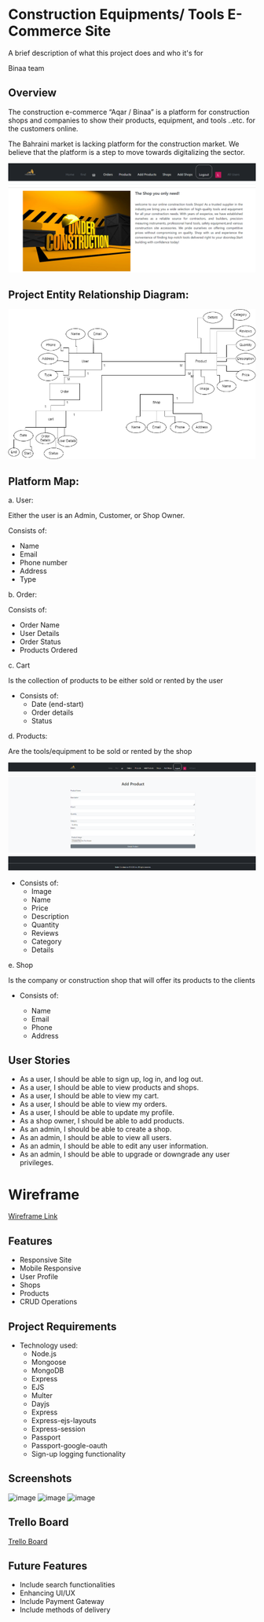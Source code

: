 
# Construction Equipments/ Tools E-Commerce Site 

A brief description of what this project does and who it's for

Binaa team
## Overview


The construction e-commerce “Aqar / Binaa” is a platform for construction shops and companies to show their products, equipment, and tools ..etc. for the customers online. 

The Bahraini market is lacking platform for the construction market. We believe that the platform is a step to move towards digitalizing the sector. 

![Alt text](<public/images/Home-Page.png>)


## Project Entity Relationship Diagram: 


![Alt text](<public/images/Diagram.drawio (2).png>)

## Platform Map: 

a. User: 

Either the user is an Admin, Customer, or Shop Owner.

Consists of: 

- Name
- Email 
- Phone number 
- Address 
- Type

b. Order:

Consists of: 

- Order Name
- User Details
- Order Status
- Products Ordered

c. Cart 

Is the collection of products to be either sold or rented by the user

- Consists of: 
  -  Date (end-start) 
  -  Order details 
  -  Status 



d. Products: 

Are the tools/equipment to be sold or rented by the shop 

![Alt text](<public/images/Add-Product.png>)



- Consists of: 
  - Image 
  - Name
  - Price
  - Description 
  - Quantity 
  - Reviews 
  - Category 
  - Details 

e. Shop

Is the company or construction shop that will offer its products to the clients 
- Consists of:

  - Name 
  - Email
  - Phone
  - Address

## User Stories
- As a user, I should be able to sign up, log in, and log out.
- As a user, I should be able to view products and shops.
- As a user, I should be able to view my cart.
- As a user, I should be able to view my orders.
- As a user, I should be able to update my profile.
- As a shop owner, I should be able to add products.
- As an admin, I should be able to create a shop.
- As an admin, I should be able to view all users.
- As an admin, I should be able to edit any user information.
- As an admin, I should be able to upgrade or downgrade any user privileges.
  
# Wireframe
 [Wireframe Link](
https://viewer.diagrams.net/?tags=%7B%7D&highlight=0000ff&edit=_blank&layers=1&nav=1&title=onlineshop.drawio#R%3Cmxfile%20pages%3D%2212%22%3E%3Cdiagram%20id%3D%22mbnwWtm5cO_f725zD4rv%22%20name%3D%22Page-4%22%3E7Vpbd6I6FP41PraLi3h5VKu2Z5zW1uPpmr64IqSQFggNwUt%2F%2FUk0IJdgnRlvq608CDshCd%2F%2B9oUdKnrHW%2FQJCJyf2IJuRVOsRUW%2FqmiaquhV9scly7WkqgmBTZAlOm0EI%2FQO4zuFNEIWDDMdKcYuRUFWaGLfhybNyAAheJ7t9ozd7KwBsGFBMDKBW5Q%2BIos6a2nDUDbya4hsJ55ZVUSLB%2BLOQhA6wMLzlEjvVvQOwZiuz7xFB7ocvBiX9X29ktZkYQT6dKcbatOZ%2F9RpziYPA33cCSdvb78uxCgz4EbigStazWXjtR1%2BZvOzWPKM2UTsOehSgFN7i3DccBGuVNdiHdRGsFjfJtrjgVqWxZqHBFsR05QYlS14PXB2MiZOr0DLTKxRuFitkXouE6jsNKQEv8IOdjFhEh%2F7kC8MuW5OBFxk%2B%2BzSZKhBJm%2FPIKGI6bslGjxkWXya9txBFI4CYPI554zdTEZw5FuQA6oky0prIIaTjQkXKZHQSB9iD1KyZF1Ea0wOYR1qfD3fcE2tCZmT4pkuZEDQ205G3jCAnQgS%2FAYh9AIhOg7GIWSyHmK45DWRhrii6b0uPwr6YC2t1U%2BwRdi5WmXXNgEWYgimR1H4sR%2BEq1mEm40iws1jAlwtAHyLuWNagauYDsPa34qyILKU8DG7XfhMJVCHjM3It9mlsR9w1R3QTTziUeA1JA4tB2bWiGVmnvIrewBJz2JUV4sYJSxNY5QAt3eQ6ucHUo5ICWgfgWQcCqNYS7LQqP9xaKyWhMYkKCq3wIM7xEb9C8RGIxsbmxLfYhzTt6iybOm87EY%2Fvd1oZw9S9fQgFbOAcufCorb%2FV87lCoYmQQFF2E%2B5kPWw2amm5Iv6GjVnRsrJfY0skTkYQ4YEmfADbnx2JsTO4fSqb5y9BzXi2Hw6D9o8pn10AIU25sv%2BNhGm6GNmYj9m9%2FP%2Bz%2F9GrzN10MbX3rD7NJSWrfJoEwR8uxSUlBYsRKC5Co76VYgj%2FkT7SV9zNlOVZB0S0LRDgXb%2BiVlNUv46mFuRYlQsfx3Qq9xHwKeIfnuVtU5P7lWOnJRTgNzwOyGXs6EmqyQelQ07VBJjiAZgCt0hDpGIIlNMKfY4%2BPGeD0fFAqGTQFSAO6WyPPIUB4ki400odT16wFfiLWy%2B%2BXbpYfM1Ci5XF8gML0PkBS68MfmaigX55uq3Hz%2BeK3Em22Np5UlLnPvQ3r1tvRuT6qiHw4dgoY3vGo%2BPu2QI0LdafIdwYwOJhtRchsDkQ0CZovyVRFP0gkK03a0AWpk9xyKqKdhklI9lBLqAohnMDC5DUswwxGhVppS%2F8zZzqmCpEDGhuGejjcIwjfweQG4cCogNaWGclVaTZ95J0e3hv8uLW6%2FTe%2F7n5sXGQ3WwcLbsYO5alNVrJS56gG1cWor9dI43TsmyVVdJqUy2H6nuwY4vWvVrre9PQP3pB5iGrf743ZWoN7eLXJrBqsfJYOuXuTK1IsnzVcU4TOTqPv6K6u3m4MZ%2Fb2rTCX2560dbTCIq5BclOxlmEic2RqGrgB9FO7nGu2xZFKZisugL2FN%2BZ6tYOTnUBr%2BUHLK3wD9XfSmPEs3eEQuSUK7zrdz4Gu7WUM6LHuUvwFNpLC2nRPSb%2FbfRrw748ddfFH1Avc%2FKsdrHLqhxTI6Vv2cfxgUJfnw7oVInVD%2BZE9IeHl7n%2FmBhGS%2FKeNxd2s6gJ0lgRgyWm9uTZ3v1jy1pTx%2BTscvNp6Hrd6XNB7Z6938%3D%3C%2Fdiagram%3E%3Cdiagram%20id%3D%22neoPsQ3Iuz7e2NvETnDJ%22%20name%3D%22Page-5%22%3E7ZxZd6I8GMc%2FjZd6WMTlUm3rtJ1OnWlnaW96UoiYKRAGYtV%2B%2BjdhUSCxYt9iNbXtOZYHSCD5PQt%2FkJo%2BcOfDAPiTK2xBp6Yp1rymn9Q0TVX0Jv1glkVsaWqJwQ6QlWy0MtygF5jumVinyIJhbkOCsUOQnzea2POgSXI2EAR4lt9sjJ18rz6wIWe4MYHDW38ji0xia8dQVvYvENmTtGdVSda4IN04MYQTYOFZxqSf1rRWTdPnoKb3a8yW%2F9MHAcZk42bpxu58AB02%2BOm4xv2evb2B5bkH0CPv1Kb1dNK7u734Nb4IX5TH25%2BGfXFX1%2BKOnoEzTYY9GTKySOcBelaPTSdd8rBHjX0LhBPIWlXpwoS4TvIvs48AITDwIoum6NQakgA%2FLaeQDn4%2FwFPPihpQonMonmpy9tDKAVLuxFenP4TYhSRY0OXZip8Un0kGndQWQAcQ9JznDyQY28vmtjuU1QGNMKJnqCnzvJ8l7tlS8v2FeBqYMNlni5nf0Gun%2BXq3BAQ2JG%2FtVh%2FQPTJDXxbWaK%2BI1zfjTZE0r0YLaLcX%2Fv2iTsaDhVpXBXi3HDrt%2FTGORmXFeevfFKcr6mEUDXuM4JY%2Fj44kXU%2F%2Fs9nnV2zjtDF6%2BHF78SrOhQick7yrxE4xwA4OVn41Ro5TMAEH2cyZTOockNr7zzAgiAbJXrLCRZbFuunPJojAGx%2BYrM8ZTQnlHY21Cefv42rzvEsllKWROOOIKXhZR0xdQuRzW4S%2Bd6BJvfPO7tu9e%2FMaTbTrYTi8%2BHsuDJYxABN1NfexJfSB97%2F4GgXYmpokzDAWt5nvh5qznX968Np58FS1HHn6fpPX2ZymwxlyHRDNXUiDOEkKul2Pv2bkx7%2FNj79mGIIJMF6Zgbdlvh%2B0KgWeTQdolXO7eTy6%2FNGJCoRm4diAw2ocQGCfcR4eVqIUAmZsBiwNAF%2FBI3RGOEQEYRYIHjEh2GXYpWW2kq0RFVEwyQSkYlwh2OeKRjVu3WdH4s5tdr3TcLH5NPUb0QIyw0aIXN%2BB5yY7pkKUo6PUjX7EvvCaw1WQGXl%2FaAr8QU1T5p5GpDSuZoj5Btw4qR1KEvqQiU8DY5pxDjsxqXxmOoGhGSA%2Fjg5HGtbQoBZwaEmBg8ZfcI0CZB7DQumwIKhIDpGDJsfBgJZLNmalzhGFcjFhWYoeDAv25fBOtU7JqBUE3uWFov6Z9es8Ct%2BnwCOIHFEoj4ImBQr8VcYJJAA54ZGE0iR0pCBBJGhsJ8yqyhrh7BeCs7LC7Gqu1TU0ZPD7cBQ0tVEoF3RBXNDaDcH1pLbfPHSr4%2BHUQkROHozDh%2BH6%2BeXa6ATX48u7adCezfzf02FdF8BQVDsTNQi50V3kzYLSRvXKYSv6wHyyIwgy2tE4%2BqGbRJ31Qj%2B%2B2x0JW%2BnCGM0ZNv3keE4mhPhxVjujf6blKQ1kYm%2BMKF5Bw6Q9amcWIIB%2BMHtIP22MbQfWXVonBwg4dQuG9ATqep2O3VmzE235YEEHEvjQ7Pjzuqp1Gr5nfziG3RIYCjLU%2FkAoVjZE9w73VHMvqNpC0V0kMh5F949FTNuM2KdS3dUKfaQhEt4F2O298M5nRymE9wrnXk7lnS%2BZZVLeK8Sh8OCVLNI7n0zkkN6rIEEytZ3X1aRR23dREsilt%2FPXLdLo7RWGAkkUdj4JyKKw7zIQyKGxtzgWpNHYq6wOW9KK7O3qgPhokb3Kq0fl4GkQquwlxKejyr6tyl4hh90SHAqS1P5QKB6wEk8e74nMbhQiwVFmfxWW%2FZHZ%2Bbwnh2JqvD%2FqkmmkohL4U99gqQAZ2W6wpIcnq7BeHQKSPtPO33CTRFivkIRCpSSJzs6nE3l09p2FhcOT2cUw8FWlPDr77mDQ5IBB9DU4SXT33bEgh%2Bwu%2BGasPLp7hTDIq7sLHyWVRXivjohmu3H4QAild%2F4rcdxcHaX3raX36khME9PBSu%2Btbycv30fPf4Z%2F756eH%2B61H0oLv%2FJyrGmt8Jahx6IhiVvmEqJVXNJVwH75UPWFnv3aULU0c11R23RtSNvbUqq6qFi8C3FoRZOQRdHNyCV6gvTI05Vhd6vtXyO502a%2F%2FL6Cd3OtoZnzpDzhn55mo%2Fi%2BLiloFn2B7e1xc20QXsKFA5p0w%2FLYHd9auIbGom4pBY2iarNKGnuWRRsVxMgjlW%2BisqUXqBTdalu%2B%2FThXgBr7AuY5ncPBz6sz47vbhp3uxcP97T9BAXpDJ%2BL827tfuFY2Ne3C23QFAaMrmJedB4xo2w3vtE4f21i9TVw%2F%2FQ8%3D%3C%2Fdiagram%3E%3Cdiagram%20id%3D%22NRgx_t4ejP8tsZ2NVH8p%22%20name%3D%22Page-6%22%3E7Zvbkqo4FIafxkurgLSKl6K22uPYju6y9%2By7NIlCbyB2CJ6efjgEAUHxOCOOhVXKSkhI1vfnsMASaJqrDoVz7U%2BCsFGSBLQqgVZJkkQBvLhfnmUdWF4kbphRHfFMkWGsb3B4Jbc6OsJ2IiMjxGD6PGlUiWVhlSVskFKyTGabEiNZ6xzOcMowVqGRtn7oiGmBVa4Ikb2L9ZkW1iwKPMWEYWZusDWIyDJmAu2SVC1JYAVLQCl5tuQHNCkhLDdbmNlcNbHhdX7Yr0G9r%2BcXsG07xRa7Upkf%2Bocx6a1Jv%2FE6lTXzbWWRVZlXtICGw7uddxlbh37AFmp47nTPLGK5RgVBW8NeqaJ7ojHT4D89%2BxAyhqnlWyQBuFabUfJ760K38xVKHAv5BQh%2BG3abym8KowQgxzU8an4HExMzunbPlxE%2FIT5aDJ3QRrEBmb5I8gc5xrNtcafdSnRDQ6K7LZQErtCQTi5PWUjWZxOHqphfc4Lnc2rd6mdPtQzSGWbnVgua7hWxrj8WVv8qn9ez8Z5iq6LIqFvGm%2FIXaL8vNxOWiXfVcN2uTInfKxHn1W%2BHhAll2x8NGx7B1fnKv5Mw3f018777ZEbCwtzbD8oLklISYnjFklIJRNEkBqGRrqa6YeyYoKHPPDGprjiwa1cWmDLdHSQbPMHUEfKqUZaazvB4DlWvzqU7JRwvNK9MvLqO1Hgx1SRlgJ%2FGhBjmiAsxnHqyNHfC0HcFmjptXJvQP2o%2F7HajB%2F76kjcIlsVK%2FmhpL3XTgL7vbFdLjM%2Br%2F3b%2FizsyF7M8IGa4ANyPD351Xtdk%2FG5Pv%2F7uD1qjz%2BH3u3JA0ZoU6q%2BBkOcUjcxjAo2SCyPPwxBeH5ryzpQkppkRs2QL7gaZzB7LUi1HBsSQodi2%2FTE%2FQgY8kclB5mWHmHrlqIH%2Bzomp5S0bVO7T%2BLIAfPpHeqXQJY6Nj10qJB2chUCMuf%2Fe%2F6KYBEAKN2HxMUPKIEC6bwLk8wiQvSNNwIhA9KAASJXHBKB%2BHgCCd6QBUAyi%2Fn5QAkD9MQkA%2BYv9gnlqd7DeeqXgnno5YoHXNqFuPJd3JxKzu7wTH2J5d0TQs%2BDKDqN6BRe2dISwB9DET11fpusMXIoo6%2FSiPYgEjf1I0F6Fi0VQeEVIumzroJjP6nfts1H3V3%2FzNeoqtVZzNhkYP98mi6MUPtR8CT4lftHUXSna1J3Jy%2F9gUZ4h7Dufu1ujH42fcv37rayIA7XRmuikdyBQ70TaDQyfu4ZDW2wRekdWlM3cH2TbmlNVuTancGPJ7Z4bgZ0Hd1IaxvseNTJZ3D%2FLnEPaXmy3IL1ThKmdjdhBFJ9PkZNzWCq6%2FAg0Zs1ht6RxSAlyVPbk8XIea4%2FI4%2F7w2W14DDZlnMonlBfvDEEulHLxoNz%2F0P42UHoxgucIeYX3vh4RxupeGD8TDo9htwdA58T8h2CXBe9IXxsPeuXth3Iwf%2FKcvx%2B6b54r4%2FJ0IRoTvVmWOhCSvtrLeut77HqhN0g5%2FMIg6e38Uku9dpDyy11EQ%2F28OX8mCF%2Bajv7GAdr%2FAA%3D%3D%3C%2Fdiagram%3E%3Cdiagram%20id%3D%2295NxUHXpI5AMwaX4PrH2%22%20name%3D%22Page-7%22%3E7Zttc6o4FMc%2FjS%2Ft8CBIX6rVtne9Xned2zt73%2BxEiJBtIFyI1d5Pv%2BFJhMRCO9YVhtoZ5QBJyPmdk38g9NSJu78PgO98JRbEPUWy9j31rqcosqQO2FdkeU0sAyU12AGy0oNywwr9htmZqXWLLBgWDqSEYIr8otEkngdNWrCBICC74mEbgou1%2BsCGnGFlAsxbfyCLOonV0KTc%2FgCR7WQ1y1K6xwXZwakhdIBFdkcmddpT9J6i7kFPHfciW%2FFfnQSE0MrDsoPd%2FQTiqPOzfk3qnX28gMO1B9CjZypz23%2B9e3jYjR5%2FzVfD9e9%2Fnr5Bv59W9ALwNu32tMvoa%2BYH6FmjyJ1syyMeM44tEDowKlVmGw51cfozsi8BpTDwYosiqcwa0oA8H1zIOn8ckK1nxQVI8TWULzVtFLQKgNS78Pzy7yFxIQ1e2fYu5yfDxzlCJ7MFEAOKXor8gRRj%2B1Dc%2B5qSN2hJELtCRdoX4ywNT0Mq1heSbWDC9Jx3eL6iVmPwdrUUBDakH61WnbAzjrq%2BLqzxWTGvH8Z7sfky8TCW1D%2F%2BBOboadzH81CIt46Z28cbEvdKzrn%2Ba0uyHf0wzoajiGDd38ctyfazX3b0PSc2yQpjzU%2FKS3ZxIUThnhZDJQmKCcEkyONqgzAumQBGdhRMJgsOyOzjFxhQxJLkKN3hIsuKqhnvHEThygdmVOeODQn1Ay0qE%2B7PE2ppMSXK1HTzKBB1QSBmISGKuXekvjPQNNOetFmgrfHmCzB%2F0qn5SBd95SRNjpL7PrGEPvDq8KUMTvC1cggbaHPAkgKLlTDzcc0ddUXqZIXHTlYF3KnXw91wA8ZGHxlKf7SYzYaaNEV1Bulwh1wMYueFLIXTVM5d2gF6yQG3vAMUoQO06%2FbAsNoDWYjMwRriJQkRRSQKlTWhlLiRXzIVKh1LKEkUbkchW448SnxOU8lJ6X7UEndvR9OBG5eYz1v%2FJt5AZngTItfH8NGM2lTKA6yXbuM%2FISxvEnl%2BgkqqSBYAJAkAOoT6lQJ0ywG0cEEyBDQka%2F%2FPHOg8CCIFce2ZXOI4mLoA4Q6E2iAIhpQmgsCP6Usn9l4HQj0QDnd3Gg4CP6lYBsTamjRcADe6%2F9YBURMIjQfC0BoHhGiSeZ1iX62Rmhup9ged2hci2al9HqDv1sTe%2F%2Fz%2B12Z%2Bq87v9N3zjyEQTNhbofYvx4EglV%2F32C7EgE%2Fl7RD7l%2BOgcWJfyIHaUq1%2FMQ6ap%2FWFHPC6ol1S%2F%2FN4UEo8tEPq83nhWqW%2BNqxOzI2U%2BkYn9YVIdlK%2FZk7X2in1L8dBO6S%2B3lKpfzkOjFZwwD8obofUvxgHooGhgRzwuqJdUv%2FzeFBKPDRO6s%2Flv3f%2FGi%2Bbjbb5apLl%2Fd1k6wluBa2Yax4XHAW5N%2BQT%2FjoC5JJTgKFWcgzvl2xS0CC%2FiKZgydq6bXmx3bpsSJeQmge1nS%2FhU2UQffhVfQ%2Fs6k%2BuGj2YuaqY7ag9DUkcn%2FjkSa1k8brHDCGLosdOJ9Dj4PwIi98CCwZhNY1cZUVCOxqNNtLIT2yracw0TgdPbXgGilYFj9E8ePjpcDU8I8tip3QIvRshLbtv1iplJroze47R0FCiT%2FX7Ft1g%2BDEYqwfDBsLIL9%2Bum8%2FKWHX8vM2P3pBpZnxsxVvC2duQ%2BfvZ6vQ%2F%3C%2Fdiagram%3E%3Cdiagram%20id%3D%22kldk-10WK9zc4_6GfnPr%22%20name%3D%22Page-15%22%3E7Zldb9owFIZ%2FTS6p8gWFS8K6thPd2Kg07WpyYzexmsTBcSDs189ObBInUD7UVWUCkMBv7HNsn%2BecRMZwJnFxS0EaPhCIIsM2YWE4nwzbtkzH5V9CWVeKa0shoBjKTrUwx3%2BQGinVHEOUaR0ZIRHDqS76JEmQzzQNUEpWerdnEuleUxCgjjD3QdRVf2LIwkod9s1av0M4CJVny5RXYqA6SyELASSrhuTcGPbAsJ0CGI5nCE3%2FOBNKCNvbTXWOiwmKxOarfa38fj7dwGbtFCXsjWyu0t4PK8b9xyh5DGZ0%2Ft2ZJz3paAmiXG673DK2VnFACRyLcPJWQhIuehBkIRJWLd4IWRzJn0KfAcYQTUrFNh2uZoySl00I%2BeZ7lOQJLA2Y5RraS5WTQlAD5LCF18u%2FRSRGjK55e1Xzo%2FAJG%2BgojaIIMLzU%2BQMS42Bj7rip1BOaEcxXaJuFnmcyPYem7i8jOfWRHHNE5Pd4Hbqvu2WABoid6taZ8BGNrT8U1nJUyevJeOdf7n%2Bw34NwOU2Gd7PUfCG%2FxlvxHkRMYCt%2BBax0UinPpNynmvzBIifqQi8r6%2BOYd7DdtKiGyevK0JQERBnjC6rs6T643HTcyjSGCqZnVJU7ExIRWqffM46ilgQiHIic83kOIa57S0QZ5rV0LC%2FEGELhxluFmKF5Cnzhc8XvHIfno7CJirfJSGlGVei13mzkq%2BKzma8K4W2peUSF%2FFfQuR3o5jwI91878a733doRmQYK7xmW634rLv1OXEZb4uJ87Lj0dxaDvJ2nTzuKgy%2FTrpn8zsgV7249uOOr318POq64ll9KxIZFx9zL4uD8WBzsZLHDQwfO11i0gHh3WfxGIaLZfho7znRCLzQO%2FkcahyfQOKME5j7LLvAcDI%2FbftzpwrPtceeDwzM6AZ4xhHzIBaGjEervvxue4ZOZdcAxhArQFDyhaEYyzDARgXoijJFYhF6d8phG44jC3BbsBjDtuDOSGu0zC6uynoqZxEUgjtuuYuK%2F5OlV2cB%2BdpXhOI3QvS%2Fm1KJQPCKWr3dnRUPFUu0GK1tvVtbow9CCzMeVdz1dPCwWXtKHkEDP7dknFJx5SNJLnTmCnaEOz9nVma3kOCffqi78HMfP4ExOEMq%2Bew771aFm%2FTeLc%2FMX%3C%2Fdiagram%3E%3Cdiagram%20id%3D%22RmXFhItG6yoSPKQzRSOk%22%20name%3D%22Page-12%22%3E7Z1tc6I6GIZ%2FjR91IIgvH9W2uz2z22PXmfac82UnhYg5BUIhVnZ%2F%2FSa8iECotBWrKW1n1AdIQnI9d8KNQzvazAm%2F%2BNBbfScmsjtAMcOOdtEBQFW0PnvhkV9xpA%2BSgOVjM9kpCyzwb5QemUTX2ERBbkdKiE2xlw8axHWRQXMx6Ptkk99tSex8rR60UCmwMKBdjt5jk67i6EhXsvhXhK1VWrOqJFscmO6cBIIVNMlmJ6RddsCgA7QQdrRph8fyf9rMJ4Tu3S3d2QlnyOadn%2FZrXO%2FV2wvYnruPXHqgMu%2Ft%2F%2F65%2BIG%2FI2sxHupPz7d%2FbXA3qegZ2uuk25Muo7%2FScUCuOeHDyT65xGXBqQmDFeKlquzDijp28pbH55BS5LtRBCgaiwbUJ4%2FbIWSdP%2FXJ2jWjApToHIqnmjQKmTlA6p14dvpfEHEQ9X%2Bxz5uMnxSf1Q46acxHNqT4Oc8fTDC2tsW9rilZg%2BYEszMESpjPsyQ9R0q%2BvoCsfQMlx7xi5PfUOuq%2FXC2FvoXoW6vVZuyIna6vC2t0VMTrYfEGArwHNhv26ZJEvZJxPnhak3RDN4jUcMIJHnhh1JJ0O3tn8ddvxCJpYaz5cXnxplIKURTSfKrESTEjNvGzvFpi2y6EoI0tnkwGSw7E4tNn5FPMRHKSbHCwafJqppsVpmjhQYPXuWFTQv1E42Wi8DCplhRToEwDPT0O7KTiQJCKaVKIsu4V4tcUT1olTys1G%2F04EnjQfRdhc5%2BYa4MGO5TFZebrYeHdyj89esM8eqqm1CJPO23y%2Bvsn6mCDHRtGYxcwGafJku7Y%2FQ%2F0fP%2BPy%2F0PdF0wAPoLI%2FC2ue8HW5dC12IdlM26aXOS5glaJ1oi9AttgzZf5UCKppzzQIKpUt8PWCoA3%2BADsuckwBQTLgQPhFLicOzShbayu0pURGKyI0hFXaHEKy0b1bh0j7fECS1%2BxdNziPG49nrRB2wEvQA7no2uDd6mgsqxXhpHP8JceDHhDp8g5ZkQ9AX5oILTVqRBCZgb6MRz2pnMQR8z7nLNS8MSBRcoMHzsxdrQwlABg1qgYSAFDaMSDXMfG60o1BYFwXLkDDEYlzCYsaWSRfgypyWhniJsl6HnjUJ6Qb%2FDwu0auhTTloX6LAA5WCi7zReIQmwHLQq1URjJgcL7nVlVqfDN7jDa1HVms8FWK3DY4e%2FDWQBqr7Bg0ATKAIY9weUkOHEgqq3VdwNxaWIqJxD6%2BdPw7y0JncH%2FunZzP%2F%2F7%2BumaWr%2BJ0Gcvup2JG4Sd6D7yfkNpr3tl8w1TaDxaEQQ73tEy%2BmG7RJVNAi%2B%2B3x0ZW%2BmHJQ45NtOkPRcrSr14Xrtif4bpKj1sEHeJGV5%2Bz2A1gisTUsheeDxgrxYhlo26Dlsr%2BxjaXRMF7AS6Wpf13VV%2FFO3500Q2ouhnf%2BSFTEVHPc%2B1PhzDcQ0MBXPU6UAolqQz8twLrrbQdBeZjK3p%2FrGIta57Rc41kCOCW9BbxM7JeFcldd4bHHsprXdVbu%2B9QRwKX72SxHxXZXXfmyBBLsNdldhxP8aSQC7PPV2%2FyOi5N6gFkrjsQF6X%2FZhSIIfPnl5PyuizN7lAHEhrtAOJjfYmryCVs8dB6LSL9KF12t%2FptDfI4bgGh4Jp6nQoFIvS%2BVjtekEJWqv9RVhOxmoHZatdCtcUNGiOyOGTgrJfXhryT3WTpQlkZLvJAuQ21xtEQM5vtgNZzfUmSdi%2FUjpHEiT22o8nC5JY7WnzZLTajwgDkAMGeZ33I7Igh%2FGuSWy8NwmDvMa7JrHx3iAR%2FWHv%2FIEQWu81nr3VWu%2Bvtd4bJFFO610TWe%2Bxkqw7hUcNPRQDiXAZW4oyYdJUyH%2FLWvWVnX6lVm3DpapYbF2paae6lmruNoSm5WkUOm%2FnuG4SfSN%2BS59giiwDtoPvq%2FZ%2FCebRkP%2BWjxU8o6sC6FIy5SH%2F9ED3%2B5ICLbr78Hb1rJTiLV%2FEZ3NvUJ%2B89hGGFQo7khTI8p2NZoGcmCYrVKCULZhvAlNXCmCWsdw%2BCzm3ENVPm8vyHZYFG4frm0NfwTb46MnCd0OEkjEWDM3pSEZ%2FfP20vHywkD9R79Zhl9zf3u1%2FjO6BFWOxIl4rFO8XiuIMdnZCIaSx%2BoK1yfmrZfIgTA6KEnmqTEb77vk3AOl33LJ%2FwKBd%2FgE%3D%3C%2Fdiagram%3E%3Cdiagram%20id%3D%22LW1nDHr2MakLQGRj6zlZ%22%20name%3D%22Page-13%22%3E7Vtbd6I6FP41PvYsIED10Vp7m7H3c2amL10pSSGrSDwhVDy%2F%2FgQMSAQr2sugQ%2BlayiZkh3zf%2FrJJYgcMxvEpgxNvRBH2O4aG4g447hiGrgFTfCSW2dxiGtLgMoJkoYXhjvyHszulNSIIh0pBTqnPyUQ1OjQIsMMVG2SMTtViz9RXvU6gi0uGOwf6ZesPgrg3t3YtbWE%2Fw8T1Ms%2B6Jq%2BMYVZYGkIPIjotmMCwY9gdA8SwA446iU39BwNGKV9bLCs8jgfYTzo%2F69e535PtK8ifneGAf1CdQfchdOPXq4uDmU2s3vDlRh8eSEev0I9kt4vafeHyyEu%2BuTx1Mrc8U9EW0Zt8JiGy%2F41oduEgTAnUFwX07iSe3yavZxX1ERKXrxlFkeCLrFU807xi1ZkwF1tgKI4NjuO0jXzsC4Muvoac0Rc8oD5lwhLQACcNI76%2FZII%2BcQNx6oiOxcJ%2B9IoZJ4J1fXlhTBBK3BxNPcLx3QQ6ic%2BpiDFhYzQKEE46VMubVQQp605RJ44LpnqgLaA7xXSMOZuJc1lNxmUZzD15Ol1Ehm5Lm1eICiBtUAajm1e8EZlEWcmnj6WfUaLfwKM0xMJ2QgQKy7gXARWNOBkmRwl9caWf%2FkluSm3TTXHuMoiIwKtYi5YcX4ynqeKZy1oRUH33AAUlQC9pIv4pmJrjCWyDN1GVYVoZzlns%2BviZV0AbilglgStOrS8GU7dqoKntHppmxeiwhJ2qiFWaWRDpr8QEqJDY3TIkeRAWIclxaigm1g5jsiR6hlYTE6vZkNirkyiwdRJlrkii8vRJu4RjXCOLAm0WtciiLIWAecpU1GmrgoAN1%2BnD%2FdEEsCea0N0fSMw9gaS3gUyLXDJ4l0wf49BhZMIJDQpiPK9WdfXEWtV%2Bm4%2B6ykfjcD9UO3usryHkNSMOXkPFlniSeNlgtC9Mq5rm29XRqGftxWikl%2Be%2BPjH6B5BjlyYP3wrABgJg7skLgl6elyujywgM3JUgFFBHhGEnzWzAcUijpGO%2B%2BC1OlQRLL6NkVIBkNBykXZ5uW1Jpq2KBYidVumq67dNU%2BiaCASe8VenNVNraF5XeZCLxA95QOSR%2B2L6dvpN9dtVizy6yr8aUFQ5QP9nasUANwdBLu11fyhGE%2FRpygWSQWgwN5FzItnMY9XHDSNks8g7UCihVgZTZGPYhJ6%2FqXpQq5DZpyqJB15Sk6wDVMxyZnmX%2BRJLFHCzv2YAsa7x2zbfdcshczLd1K5mad%2F1v5%2Ffq%2Bb%2B6izLAXqGl36lLVy7F%2FLkKuWLZr%2FwCX7V1JYuJhsqlUZ5TWdrftDJ115uVugPjL3VZrJeNVMr2BavJI9oAn91EpKefAhwcPo584gUHb2xui0ppzop1WiffJrQIeaDD5CirwBmtsyBbciVsUasWCzouvd3r9eSiOVyED0H%2F1pzev8QXt6%2Bmd%2FHtFo3e4GKJDyVybsPFK4YwC9ezseRMZegfz8Z88XNX2fjUQx5Hw3MrvnkaDSZ49Pej9mls7BrJUbX4lI6JLR%2Ffz8f16thtNB9v9eGNcTTyej%2Fskxn7df89%2BhlsxUcl2wpbCtWmkGWspVCv0RRyrPD%2B9Nq7mF79OscnQ%2F8F3D5WUOhOoHB%2BuTt5%2BOH60G42LvChTwcRm7HLJ%2Fzzn8d4CnG8VWjfeXTSBnT9gO7tI3GMrceElj4b0ce2d4M%2Badk1P8zLJh0XP4kEw%2F8B%3C%2Fdiagram%3E%3Cdiagram%20id%3D%22cRI10FUIfk1Mddy_piv2%22%20name%3D%22Page-14%22%3E7Zxbc5s4FMc%2FDY%2F1GOFbHmMnm2Sm6bqbmXa6Lx0FFNAEEEXCdvbTrwTI3ETsXHCM4rqThANIoPM7R4e%2FPBjWIthcxTDybomDfAMMnY1hXRgAmENrxH8Jy1NmGYHc4MbYyQ8qDHf4PyTPzK0JdhCtHMgI8RmOqkabhCGyWcUG45isq4c9EL%2FaawRd1DDc2dBvWn9ih3mZdTYeFvZrhF1P9mwO8z0BlAfnBupBh6xLJuvSABMDWBtoWHND2Kr%2FrUVMCNt5mDw42CyQLwZfjmvW71%2Bvb2B77zEK2Tu1eX7pnV8tr%2F5sLugVWNI7SH46X%2FKOVtBP8mHPh4w9ST%2Bg0DkX7uRbIQm5ce5A6iHRqsk3PBb4%2BZ%2FCvoSMoThMLWBocStlMXncupAP%2FjwmSeikDQzTe6jfan5RyKkAst%2BNF7d%2FhUiAWPzEt9cFPxIfr4SOtMXIhwyvqvzBHGN329zLLqW4oCXB%2FA7BcFONszw8J9PBuNojJUlso%2FysF%2Fh%2BR7%2Bz0a6OGYxdxF7bsbXgZ5SGf19g07NSZt8XcaBAfOJz188fSDouBeuTPwmRO77QNCOeC4on0Sa9Ermf%2F%2BWK31%2BJS2Rj%2FPKz9rJdjTBiaMOq4ZIFxoL4JC5i6wH7fs0EfeyKgLJ5gCBun69QzDBPlOf5jgA7juhmvvYwQ3cRtEWfaz4t7B9sok20eZ9wy5upcSazcSkYJ4pglGGhirsXpL%2BuaLJaafLMwveZhUYwfBNfy5g4ic1oibGszWo%2F3Fzu%2FNODN62CZ5rbDLeDPeu42RvtnqzpGgc%2BTL1HeRpneVl3aA%2BAcdUDU5UHwHiscMH4GR%2B8bv77h1enMHT5EBVz71kVEbm5o1AY1a4N%2BqLWgQzNBetUg8lyvBsxmQS%2BwnvkLwnFDBORDO4JYyQQ4Mlye1iuFYeqhFJKSvXcwkjUKB7NrPVIXEmwccVzzyAg9mMSDdINbNMBxUHkoxtbXFMt0%2FFROkv%2FKaPh2ZB7%2FxBRxMNIEQ%2BmnDaPNCdNGsB8g0E2r%2FVkHvoYv8vMKKecfs9M0wYFF4jaMY6y3HCCoQUGs0bDRAsaZg0aljG2T0lh76SgKEd6iMFZA4MFL5VcIsqcEwn7ZYRtGdpvFORDfYmF7wkMGWYnFvZnAejBQlNzvkAMYp%2BeUNgbhZkeKLxdmzWHLdrZD4zW%2B2qzhbPNFhxK%2FH04C8Ac1AoGS5EZwFZyKQMBjhyIdnn1zUBcOpjpCcS4%2FzSEf%2F%2B6DhNz9f32xzj%2Bd2XTW3yj0NrPHccQy9D8hw1j1nO%2FzXb7bQKO22%2FqKO6RUF0TgluUapUyd1KqPxayk1TdEnUdRIkyJhTYHbtabWoqV3foey31alNvwbpDHGrfWtJEsTZ1lay7IEEvldrUWKY%2BREmgl1At6xcdheoOc4Em0jTQV5o%2BZCrQQ5yWz5M6itNdFogTbdVpoLE63eUT5LD3OCjl6eZk8RHydIeOm%2B12XC%2F1adAffXpcC56TPr0Dl6PRp0FTn9ZCagQdKgp6iIugKTI3XP6pVia6QEa3lQmgtyLdIQJ6foca6KpId0lCrVbSQ6AGGgvUh0sLmujT8vJ01KcPCAPQAwZ95eoDsqCHWm1prFZ3CYO%2BarWlsVrdIRGj6aD%2FQCj16maG%2BAi9ukPX6apXWyq9Ogu%2BxKi9C%2Ba%2Bbshj3d7KN0UsWyYUn2Z4X%2FPbbw3vrbnRFbclrWngWMuPDrX7%2Bnto9Cg0VN%2B73rKnmFOaeJXgfdHxz6E8m4pP81zFK5RacG6EUhXxT4%2FzZKYlziqx%2FvWZszUNb%2BkisYNiuj93p7fLteAItMSxKfvecTfcfHvv2qzDt6%2FVl6ybjjnrn2NGqufrmkvoI2K2l8dCJF6fieLLFR9yamyX3VoW9V4SuIZY2hcfbvdr64eNKG5dYFQvFZKE%2BTjkvct3%2BipXHOvLh%2BThAdtoYJPQRhGjgwDGfCgin%2BP4m3okinDo%2Fr6H7qELsDqJirVCBYng0CSmx%2B5447D8ekPxrmfr8n8%3D%3C%2Fdiagram%3E%3Cdiagram%20id%3D%22frlFIjZvNUZ6w9R1MO3g%22%20name%3D%22Page-16%22%3E7Ztfc9o4EMA%2FjR9z4z9AyWMCaXozSZqW9m7SN8VSbOWE5ZPlQPrpb2UkjLEMuEcCSZ0wCV7LWrz7W60kL04wms4vBUrja44Jc3wXz51g7Pi%2B5wY9%2BKckzwtJz9eCSFCsG5WCCf1JzJVamlNMskpDyTmTNK0KQ54kJJQVGRKCz6rNHjirak1RRGqCSYhYXfo3xTJeSId9t5R%2FIjSKjWbP1WemyDTWgixGmM9WRMGF4w8cP5gjJzh3lKz6CkaCc7m1mWk8nY8IU8Y3dl3o%2FfjrHSzvXZBE7qnP68u8756O77JH8lmeRPhx%2FFd04mkmnhDLtd21zeSzcQSYL1VvUSi5AKWzmEoySVGohDOAD2SxnDI48orPtP7R9d08ESHJfEW0262UN3RJ%2BJRI8QzHS8qH2scacs%2F4fFYiE2hRvEKLaYY0pNGy61ZGhrbazvt1i%2F%2FB4pYBk8rSAbyLZKFlIXngYOhVjw3%2Bzbk5cZIVgX0GDfxeOl9cps%2Bbjj4LTERmuoN7WvRY1QLiVdVrjIBjZRWDTAr%2BDxlxppgZJzwh6hNRxtZEiNEogcMQcCEKL4UJhWHgTJ%2BYUoyVGit3gucJJsqU7iujF2wHb2ABLzhu8ALPAl7DeCDRfeGXTCIhdf5QXoCEIBFNlDMLEkLOGEozWrRetIgpw1fomefS9GOOXnn4qPpwWPfh0LU4cZlqjtWLfksvflXp8Tzmgv5UzmPaT%2BuezWZ0ylACeRfhNdE5L%2BYZbi3yaRITQZVnJU91C0YepH57z6XkU30gtIldKzVY8PQbEhExTSyjScppIgun9M%2FhBVYbuX%2F0nT7c8QiOvfIYXqq5kCOewCcGYFW3BGVyRjI7iJsjZo94buOvf%2BT4BY3Z695kkBs0JSup5b4xsxhOwRGSIvYVppooiYqBZyXb2HKDnpiikqAmMjk474EVU8QYsg1J7HC1A7hAkYiLJ7Ig0j432hy%2FL8OU73rtmGqjtlReuqq9dsTAdAmSMK5Ags9agV3Be2mBgwdFfaY9UcMriMZwnx33L8T9fI26FRK909MDxsFO2t9hHPRtcSDzrIuAl42AnplJdJngwBEwqEXAreA4DwEW3y0W47Ci7aLhRaNh0OWDI4kG21ZXt1Z9M2vV5yqob33pOmxcuupt1lA7cXUbNQiLn%2FrOKleDOVy0ttqt7q92A305CHQL3vczsJ%2FuNZTG0Ozj9TX8ubvrQul1Q6lbQx9XaPXcvYbWLUkwTaIuqg4SVd26%2FFiiyvbs839E1WJND5eNiUSUNT9g7%2BLrJeOrW%2Bm%2FfnzdBHxGR4%2FXX759%2Bc7w7Mfj1Y%2BHkx1KCyARnanSsZJAjLK4qO%2Fwqvgr%2BS2SykaFxHeDJe6mXMx3di4QIbhSjLafZYdxqc3NgjAk6VO11m1%2F5N2qUHSaCh1MnYPRl%2FFchERf05qzRq3D3ma1stgg%2BVW1x4a3reZCl2z5ey%2FZuuIR36Fgy29MMr9fwZZfhdEcVjas6vFqED78fpUVunqlxQSc8OdNzd%2Bl3ZsmDwcq4fzQX%2FNLv%2BaXU4tfjqeOzuoXW1ntIizz9Ti9bxgcrJNND6nf%2BnjwiW%2FYYLRV2SxleTdErNR0bmXxuGs6rSzWH7g3oleDcxOLQ1%2F91lnctZy4pmxjHdhvSOPgPdJYf%2Fi9ncby8XgHz47w9NanO3V4bNOdI4en%2BWsRzfCcYQyXdAi1Rqi%2FPRu%2BwZlZ8wPeZoQmMU87clqQM3yP5DQ%2Fz9w2%2BHT8tONn8EbWhEXbLV8VNdtU5Zd0g4v%2FAA%3D%3D%3C%2Fdiagram%3E%3Cdiagram%20id%3D%22uTjX7Se2sffGUeUAAHFz%22%20name%3D%22Page-11%22%3E7Zttc9o4EIB%2FDR974xcg5GMCadKZJs2Uu3T6UdgCa062XFkE6K%2B%2FlZHwmwyGg0BSBybBa9mLtc9qtdKm4w7D5T1HcfDIfEw7juUvO%2B6o4zi25Xbhj5Ss1pKuowQzTnzVKBOMyW%2Bsr1TSOfFxUmgoGKOCxEWhx6IIe6IgQ5yzRbHZlNGi1hjNcEUw9hCtSn8QXwRr6aBnZfIHTGaB1mxb6kyIdGMlSALks0VO5N51nH7HcZeo4952pKz4doecMbGzmW4cLoeYys7X%2FbrW%2B%2FnwG2yeneNIHOmeP17%2FuYrGT%2FHtSxg%2B8JeX%2B7sv009K0Suic9XtqsvEStsBei%2BWH5EnGAedi4AIPI6RJ4ULYA9kgQgpHNnpVyp%2Fc60Dc4GXOVGzJ8me5x6zEAu%2BguMN5FfKxIpxu6%2BOFxkxrhIFOVg0GUgxOtvceq8%2Bhraqm49rFcdglT4VsqNd%2BDQTqZK1ZMqgn%2FMG6%2F%2BaM33iU5K69Q00cLrxcn2ZOq9v9I37mCf6dvBI6zsWtYA4r7qECNhVFClIBGf%2F4iGjEplRxCIsvxGhtCRClMwiOPSAFizpkpQQGARu1ImQ%2BL5UY8SOs3nkY9mT1huT55a46%2FUq3PUN3LmXzZ3bfDQQaJKaJRGICxU8pBEgGghEImnLFASPUYrihKSt1y0CQv2vaMXmQt9HH53ThJu4lzPhwDLY0LYv24jdPY34XYbG24Bx8lvajiozlQ2bLEhIUQQxF%2Fkl0S1L5xhWxe9JFGBOpGEFi1ULiqdCfZwwIVioDrjqYcsIjc9Z%2FDfiM6ybGMaSmJFIpDbp3cIbOm1o%2FdXr9OCJh3BsZ8fwls25GLIIvjHwKm%2BLUSIWODFzuNVfjgjnLvr6lw1frzZyTXT0eEIhzoWVSW1U0ZSCGQRB9DtMMlE0S0edXKQxxQU1JUUZP3VcMrDdlKaTwwAiDY7MaO2Hbwoi5neveM2jeVq01XlPQ5Rj2fsRtY%2FaTHlmqf21Iwo9FyEBgwrE9mQvrAtwb3rg3C7Rr7jEWA6tIBrBY7bUn4b6ZYm5HIf29fUZvaCR9o%2FnBVcmLxDzpOX%2FpPx39RyijQLn5X9Q4f%2BZM3%2FuASqOlabgkMe2vnBKX%2Bi3seAyfOG6zVDfcYa6KmK6K2HV6%2FUXmrDqxRxDxqpWVj1lw%2FzKqeulP9XFVCZHcriolOQWl1TbUX4zBLxhnrsNxNPPcMraP96obpv2kg73pBE0%2B%2Fz4CL9%2B%2Fmw96U09ad%2Fc%2Bc08q5H2D%2BhZ9fuBh3jWM458Es1apzqHUzVOyNtwdWKnMm12%2Fg%2BnWmfzcNkIC0Ro%2FYZ6614ndK%2FGOX4bs07sXg22oSEO3chCsYxAHyVBWs9hF%2FGX8mckZCelEsdyN7jr4jCn07ggBPuF0rPjJB3apiY7c0yRIK%2FFyrbjofcsXTFzAlvtwq50Wl7Ul7A597C6Zm%2FQarUOutvVinRx5FC1F8d3%2FU534By9Rusrm7EGFVpObZT58yq09MKOolFX%2BxSWq6oO290SFi5htcqwmQxW%2BPJUMXjW8XXThzPVbF51S4apVs5dGwxz4ZVzdnV%2FUzvmvOypk5rhwTjftJF8VUeEB7ZlgdFUXLORzdtBIsvGdsP4Dss47epmYy17FTq3wThw5KsKY9MS4oqyrfVffx6OPetD4mja79uFY7Y73tLTlJ7%2BTnpMU54Lp8exDqDnxvfhkpahvRnqv5PZWdp2xz9p6ZQx%2B%2Fc49%2B4%2F%3C%2Fdiagram%3E%3Cdiagram%20id%3D%22jKt9fUJcOUT199u96HAC%22%20name%3D%22Page-17%22%3E7Zvrc5s4EMD%2FGj72hodf%2BZjYSdu5ppdpMnfTTzcyKKCpjKgQsZ2%2F%2FlYgGWOEjXN%2BNSX2JGYRrNn9rVaPjeWNZ4uPHCXRPQswtVw7WFjexHJdx%2FZ68EdKloWk5ypByEmgGpWCR%2FKK9ZVKmpEAp5WGgjEqSFIV%2BiyOsS8qMsQ5m1ebPTNa1ZqgENcEjz6idek%2FJBBRIR317VL%2BCZMw0podW52ZId1YCdIIBWy%2BJvJuLXdgud4CWd6NJWXVtzfmjImdzXTj2WKMqTS%2Btmuh9%2B7tN1g9O8exONA9n5Zz8Wd88%2FT69Pfdv%2BmQh%2F7P%2Fgel6AXRTJldmUwstR%2FAeon8iHzBOOicR0TgxwT5UjgH9kAWiRmFIyf%2FSpvfXOvAXODFmqjdk5TP8xGzGRZ8CccryIfKxYpxVzMwL4nxlChag0WTgRSj4erWe9kY2iozH9YrrsErAyqkoT34FIpcSSF5ZmDndYcNfmZMn%2FiQ5mF9DQ3cXrIoLlPn9Y3%2B4gHmqb4dPFJxx6oWEK%2Br3kAE%2FCqqFKSCsx94zKhEZhKzGMtvRCjdECFKwhgOfaAFS7okJQQ6gWt1YkaCQKoxYsdZFgdYWtI%2BMXlelTvHrXM3MHDnXTZ3XvveQKBp7pZUIC5U8pBOgGwgEImlL3MQfEYpSlKSty5aRIQGX9CSZULfRx%2Bd1IVu1YWmrmNkG3zoOJftxN6eTvwmU%2BNNxDh5lb6jyk2bjk3nZEZRDDkXBRuiG5aPMexa3JM4wpxIxwqWqBYUPwv1ccqEYDN1wJWFbSM0AWfJE%2BIh1k0MfUnCSCxyn%2FRv4A1GG9t%2F9K0%2BPPEYjp3yGN6yORdjFsM3Bl7lbTFKxRynZg63xssB4dxF3%2BCy4es3Zq6pzh5f0QyvpZVpY1bRlIIbBEH0GwwyURzmvc5apjHlBTUkRSU%2FTVwy8N0zzQeHEWQaHJvR2g%2FfHETMb19wwaN5WLQ1eI9DlGs7%2BxG1j9pSeemp%2FbUjCpaLkYBOBXJ7uhfWFbhXFjh3SAxqIfEou1YQTeAxO%2BqPQ%2F1ig7k1Dp2rqzNGQSvt7y8KhqYoEFna8X9U%2FnuGUW2XBc7A%2F6jG%2FwNnQeYDKq6dT8FhHtvFwjFjYdDlgsuIhatuhvoLz1CXVUx3TVj1ev2FTlj1Yo5hxqpWVn3lw%2FWVU8%2FPf%2BqLqUz25HDRxiS3uqTa9fKrLuCE89xtIB5%2FhLOp%2Ff316o5pL%2BntkTSBZnf39%2FDr%2B%2Fcukk4aSfvOnU8WWa20v8PIat4PfEtkPeA4IHHYBdU5gqr1hLxLV0cOKtNm5%2F8IqmI2D5dNsECENm%2Bod%2BF1xPBqPcfvctaRw6vFNjTkoWtZKFYSGKA0yus5nCr%2BUv6AhDRSLnFtb4W7Lg5zrdYFITiolJ4dZtKhfWryM8cUCfJSrWw7HHoPMhSttbKoQsFST8ur%2BlKWcR%2Bra%2FYGrVHrqLddrcgXR96q9uL4bt7pjtyD12h9YSFrUaHlNmaZ369Cy63SqCuvKstV9YDVDF%2FqapVhMxm88PlrzeGl4ZuGD2eq2Rz2NxzTrznmyuCYC6%2Bcc%2Br7mzows81InTZ0D8bxpoPkq94jfGJbFhhNxTUrWdZ1EisY%2B7th%2FAXLOJ36ZmMjezU6t8E4cuWrDmPbEuKasq31X78fjgPnXeJo2u%2FbhWO5O97R05ae4U56TEOek9OTt93xDzZ6uF%2F%2Ba5N3%2Bx8%3D%3C%2Fdiagram%3E%3Cdiagram%20id%3D%220caJKTz8huvTOo7uRAp7%22%20name%3D%22Page-18%22%3E7Zxbc9o6EIB%2FDY8wvnB9DCRpe6anzTSdOXOeMsIWtia25SOLhPTXn5WQwBdB7BQIoQZmiNeK1tZ%2Bu1qvbDruLF59YigN%2F6Y%2BjjqO5a867nXHcWzL7cOXkLysJX1HCQJGfNVoK7gnv7D%2BTyVdEh9nhYac0oiTtCj0aJJgjxdkiDH6XGy2oFFRa4oCXBHceyiqSv8hPg%2FX0vHA2so%2FYxKEWrNtqT0x0o2VIAuRT59zIvem4ww7jrtCHXfaEbLix50xSvmrzXTjeDXDkRh8Pa5rvbdv72Bz7gwn%2FEB9%2Frvig5sx%2Bvadu3gw9yc8%2B6vfVYqeULRUww69R6ByuqCgGcaOvyiDDP9bUr2jm0lcrqCBO0xX8kj0fvgrEN8zxLjuDA583d96lzLLpmuH45WQhzyOQGDDnxln9BHPaEQZSBKaYKGaRFFJhCISJLDpwUBhkE%2BfMOMEKLpSO2Li%2B0LN9DkkHN%2BnyBM6n8FnQMboMvGxGCBrc1iiA7zaaQe7DkBlU3zCNMacvcC26tld96x8c6xIfd6Cbms%2FDHOQu0qGlG8Fm34bsQFtFR6Hpckx0FSyNE78KxEcthb0URZKE9hFAoT8DnGwaiIlgNqGCx0QnB02xH4lthzOgjkjDQw20jKGI8TJU%2FE4TIZrcijbA7qjRDqoJrUI1LAESkaXzMPqfxqw8orWcX%2B%2FWo5YgPlb1SpQN0P%2F3ni7xwuWX2lA22C5K1iWoqWOjDlH1OB9oGCp8zMDTsut7deCeVmggPOUffNAuTYS7ypjn%2BH0dzK2EVdUgWzZsrhhcTAaF2B0LgPGwWuxrRFqO7ndkPSd%2BZhlZsb2stiGxgKOw1JsvBAchyfG8Y5Rf%2BnxFsjfB3J8kfFxVAHyHszw5VvF4tuRt3fYJgfDKQ0z0hcmOosaVAwz%2BYCGGRsiRckk2SPmXqh8IRUXI5jdPMH4ZtondYHIyl%2BPWg0dF85pKt8gj9AcR3c0I5xQoxd%2FLTWYU85pbHBzTgUzdMkjkoB2XWuzTCECziMV5xyvAlET7NHFgni459HEwynPejFiMBRpBDg%2BZCFNU5IED3MUnDqFGpRCRJVEx0Cic94kaufZS6IyEEdzGbozuEDmqvQqLAqW4gjszBRzMMtFKM2IbL1uEZLI%2F4peAAjdj946qQ31NZg2oY7pORuOXYMRR2duRFNBdJ8Rf4i4MQ0pI7%2BE7SJlprJhs2cSRyjBnzHyS6IplRV6qxJiSBJiRoRhZQyQLSK80N6vI4bcYGqELSM0PqPpT1mKUQJDviHjojTKYAofGLWZ1Rt0BnDGM9i2t9vwEc0Zh2gER4yIRAujjD%2FjrDaHe3zoMLW5D4lfjQqqxg8GkxMU%2FYD5ACWBDCe52cqUeKiVGrQFYxdwFIy3iOSUGEKaiRMzM824NM28v4HKAcu4jVF5W%2FF0a6rm2lEkCuGIQ7iA%2FDJrxGuB2rOppk5M5dQS669mS7szt0pylHMOc45VXFqwDflUTL3HZdqTG8TLehmJ0wh%2F8cQxlXwJhmkiX6e%2B%2FCrNyzppyvHWN%2BB25ln%2BxFQr%2FVNyK9uwOmiMGZsV8HO1oqnI2CZXJ0uu%2BkeeMc89iFSLiqrsB8Ivsbgdpc219jjuYcix3Ukzcg6aa9XSfoG5VrV8uUF%2FiGIBbDLP0rWqbyhuPeFYnrAqcVhgc%2FSunlFD%2BwV6RrV%2BvJ0UZnCmAVUTWOsNR%2FMGZzQ0eEM7T5zeGyZ7vOEaZx4jqbwEbx3iqA7RNyzOtQ7xDg6xuaTe4REckShrveG43jAY9Ntk6Ty8obo89gPHgGLrAsd1gaFemGwnhPd2gQZLdG0R8%2FyKmC9FUj%2F4grFt1VhFa2Nx3nWPWMY82ZJxLe2XGHwbrAO2tB8m9ahdqjwh%2FTW0XyL9DdZPW%2FoPQ3%2Ft0mQb%2B49Nv%2BmZkJb%2Bo9Jfuw7Z0n9s%2BqsruC39R6a%2Fdt2xzXyOTX%2Bdp3xa%2Bg9Kf%2B2SYxv7j0y%2Fvh80R%2F9PKiqJjnXHiIdlZ9ey137FLf68J1BHes1O3wOtn8z62E862naDZ5OIvJ2xxk3vr95hL59knCLvMZAWzd3fvpAvaCKVXWVp7slEvbEgK8HAVB3Pdci5%2BPmwKzGgzq3nJ1aPQPhdEGCF9TzQ6Nz6iCP4EnJw39uAUogE3RhcmkFc7%2Fo4gxPoul0Yvdv%2BWLZ88HGEOX7oj9NV13bGvTQJTopcv%2FREo6G8fBZ3zMq2r%2Fy4mY5%2F25%2BVc2%2F%2BBw%3D%3D%3C%2Fdiagram%3E%3C%2Fmxfile%3E
)




## Features

- Responsive Site 
- Mobile Responsive
- User Profile 
- Shops 
- Products 
- CRUD Operations



## Project Requirements

- Technology used: 
  - Node.js
  - Mongoose
  - MongoDB
  - Express 
  - EJS 
  - Multer 
  - Dayjs 
  - Express
  - Express-ejs-layouts
  - Express-session
  - Passport
  - Passport-google-oauth
  - Sign-up logging     functionality


  
## Screenshots
![image](https://github.com/YouKnow74/Project-2-CRUD/assets/79399404/d56cd572-65e2-48b9-817e-433c418ccad5)
![image](https://github.com/YouKnow74/Project-2-CRUD/assets/79399404/1bfaba79-413f-410b-8ea4-8b5dbf25432a)
![image](https://github.com/YouKnow74/Project-2-CRUD/assets/79399404/3644be79-0a7e-4ceb-b811-d4ed8c81cc9b)



## Trello Board
[Trello Board](https://trello.com/invite/b/ZUJX2vow/ATTI6e4b15bb378c50eec775861e63e1391c4DB0F061/project2)

## Future Features
- Include search functionalities
- Enhancing UI/UX
- Include Payment Gateway
- Include methods of delivery 


